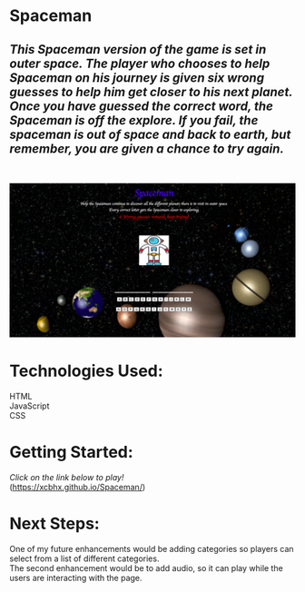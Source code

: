 # Spaceman

## *This Spaceman version of the game is set in outer space. The player who chooses to help Spaceman on his journey is given six wrong guesses to help him get closer to his next planet. Once you have guessed the correct word, the Spaceman is off the explore. If you fail, the spaceman is out of space and back to earth, but remember, you are given a chance to try again.* 
<br>


![Image of Spaceman](img/SpacemanScreenshot.png)



# **Technologies Used:** <br>
HTML <br>
JavaScript<br>
CSS

# **Getting Started:** <br>
*Click on the link below to play!* <br>
(https://xcbhx.github.io/Spaceman/)

# **Next Steps:** <br>
One of my future enhancements would be adding categories so players can select from a list of different categories. <br>
The second enhancement would be to add audio, so it can play while the users are interacting with the page. 